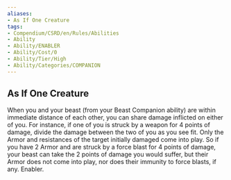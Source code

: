 ```yaml
---
aliases:
- As If One Creature
tags:
- Compendium/CSRD/en/Rules/Abilities
- Ability
- Ability/ENABLER
- Ability/Cost/0
- Ability/Tier/High
- Ability/Categories/COMPANION
---
```


  
## As If One Creature  
When you and your beast (from your Beast Companion ability) are within immediate distance of each other, you can share damage inflicted on either of you. For instance, if one of you is struck by a weapon for 4 points of damage, divide the damage between the two of you as you see fit. Only the Armor and resistances of the target initially damaged come into play. So if you have 2 Armor and are struck by a force blast for 4 points of damage, your beast can take the 2 points of damage you would suffer, but their Armor does not come into play, nor does their immunity to force blasts, if any. Enabler. 